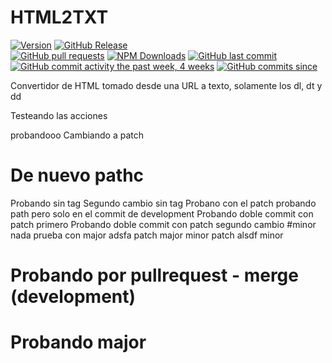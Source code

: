 # HTML2TXT

[![Version](https://badge.fury.io/gh/darioaplicano%2FHTML2TXT.svg)]()
[![GitHub Release](https://img.shields.io/github/release/darioaplicano/HTML2TXT.svg?style=flat)]()  
[![GitHub pull requests](https://img.shields.io/github/issues-pr/darioaplicano/HTML2TXT.svg?style=flat)]()
[![NPM Downloads](https://img.shields.io/npm/dt/express.svg?style=flat)]()
[![GitHub last commit](https://img.shields.io/github/last-commit/darioaplicano/HTML2TXT.svg?style=flat)]()
[![GitHub commit activity the past week, 4 weeks](https://img.shields.io/github/commit-activity/y/darioaplicano/HTML2TXT.svg?style=flat)]() [![GitHub commits since](https://img.shields.io/github/commits-since/darioaplicano/HTML2TXT/v1.0.0.svg)]() 


Convertidor de HTML tomado desde una URL a texto, solamente los dl, dt y dd

Testeando las acciones

probandooo
Cambiando a patch

# De nuevo pathc
Probando sin tag
Segundo cambio sin tag
Probano con el patch
probando path pero solo en el commit de development
Probando doble commit con patch primero
Probando doble commit con patch segundo
cambio
#minor
nada
prueba con major
adsfa
patch
major
minor
patch
alsdf
minor

# Probando por pullrequest - merge (development)
# Probando major
